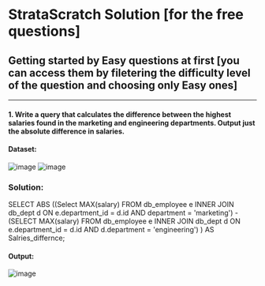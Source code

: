 # StrataScratch Solution [for the free questions]

## Getting started by Easy questions at first [you can access them by filetering the difficulty level of the question and choosing only Easy ones]
--------------------------------------------------------------------------------------------------------------------------------------------------
#### 1. Write a query that calculates the difference between the highest salaries found in the marketing and engineering departments. Output just the absolute difference in salaries.

#### Dataset:
![image](https://github.com/ZiadAhmed10/StrataScratchSolution/assets/121814714/ac47c855-8fef-4a9e-9209-2147bd194ade)
![image](https://github.com/ZiadAhmed10/StrataScratchSolution/assets/121814714/af1042af-afcb-4df9-9e31-84b71ed1fb54)

### Solution:

SELECT ABS ((Select MAX(salary)
FROM db_employee e
INNER JOIN db_dept d
ON e.department_id = d.id
AND department = 'marketing') - (SELECT MAX(salary)
FROM db_employee e
INNER JOIN db_dept d
ON e.department_id = d.id
AND d.department = 'engineering')
) AS Salries_differnce;

#### Output:
![image](https://github.com/ZiadAhmed10/StrataScratchSolution/assets/121814714/bd22aaa7-d902-44bd-8cc3-6a25dabfe065)


